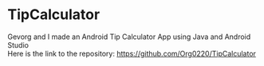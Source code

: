 # TipCalculator <br>
Gevorg and I made an Android Tip Calculator App using Java and Android Studio <br>
Here is the link to the repository: https://github.com/Org0220/TipCalculator
